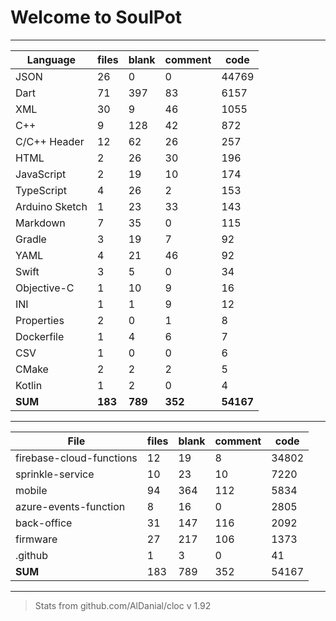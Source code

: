 # Welcome to SoulPot
--------------------

| Language                   | files        | blank      | comment       | code
-----------------------------|--------------|------------|---------------|-----
JSON                         |  26          |   0        |     0         | 44769
Dart                         |  71          | 397        |    83         |  6157
XML                          |  30          |   9        |    46         |  1055
C++                          |   9          | 128        |    42         |   872
C/C++ Header                 |  12          |  62        |    26         |   257
HTML                         |   2          |  26        |    30         |   196
JavaScript                   |   2          |  19        |    10         |   174
TypeScript                   |   4          |  26        |     2         |   153
Arduino Sketch               |   1          |  23        |    33         |   143
Markdown                     |   7          |  35        |     0         |   115
Gradle                       |   3          |  19        |     7         |    92
YAML                         |   4          |  21        |    46         |    92
Swift                        |   3          |   5        |     0         |    34
Objective-C                  |   1          |  10        |     9         |    16
INI                          |   1          |   1        |     9         |    12
Properties                   |   2          |   0        |     1         |     8
Dockerfile                   |   1          |   4        |     6         |     7
CSV                          |   1          |   0        |     0         |     6
CMake                        |   2          |   2        |     2         |     5
Kotlin                       |   1          |   2        |     0         |     4
**SUM**                      | **183**      | **789**    |    **352**    |  **54167**
-------------------------------------------------------------------------------

| File                   |files|blank| comment| code
-------------------------|-----|-----|--------|------
firebase-cloud-functions | 12  | 19  |      8 | 34802
sprinkle-service         | 10  | 23  |     10 | 7220
mobile                   | 94  |364  |    112 | 5834
azure-events-function    |  8  | 16  |      0 | 2805
back-office              | 31  |147  |    116 | 2092
firmware                 | 27  |217  |    106 | 1373
.github                  |  1  |  3  |      0 |   41
**SUM**                  | 183 | 789 |    352 | 54167
-----------------------------------------------------

> Stats from github.com/AlDanial/cloc v 1.92
